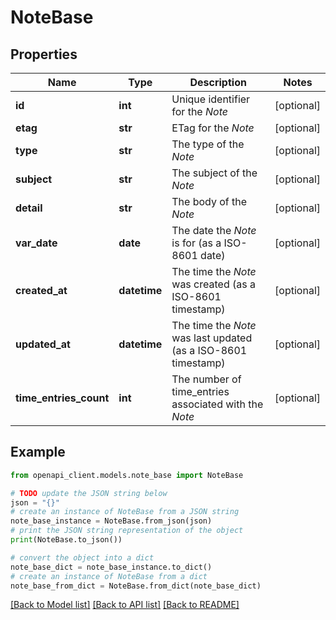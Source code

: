 # NoteBase


## Properties

Name | Type | Description | Notes
------------ | ------------- | ------------- | -------------
**id** | **int** | Unique identifier for the *Note* | [optional] 
**etag** | **str** | ETag for the *Note* | [optional] 
**type** | **str** | The type of the *Note* | [optional] 
**subject** | **str** | The subject of the *Note* | [optional] 
**detail** | **str** | The body of the *Note* | [optional] 
**var_date** | **date** | The date the *Note* is for (as a ISO-8601 date) | [optional] 
**created_at** | **datetime** | The time the *Note* was created (as a ISO-8601 timestamp) | [optional] 
**updated_at** | **datetime** | The time the *Note* was last updated (as a ISO-8601 timestamp) | [optional] 
**time_entries_count** | **int** | The number of time_entries associated with the *Note* | [optional] 

## Example

```python
from openapi_client.models.note_base import NoteBase

# TODO update the JSON string below
json = "{}"
# create an instance of NoteBase from a JSON string
note_base_instance = NoteBase.from_json(json)
# print the JSON string representation of the object
print(NoteBase.to_json())

# convert the object into a dict
note_base_dict = note_base_instance.to_dict()
# create an instance of NoteBase from a dict
note_base_from_dict = NoteBase.from_dict(note_base_dict)
```
[[Back to Model list]](../README.md#documentation-for-models) [[Back to API list]](../README.md#documentation-for-api-endpoints) [[Back to README]](../README.md)


